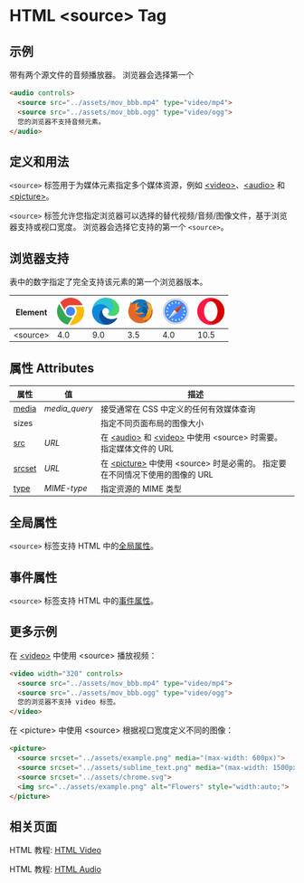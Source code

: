 HTML \<source> Tag
===

## 示例

带有两个源文件的音频播放器。 浏览器会选择第一个

```html idoc:preview:iframe
<audio controls>
  <source src="../assets/mov_bbb.mp4" type="video/mp4">
  <source src="../assets/mov_bbb.ogg" type="video/ogg">
  您的浏览器不支持音频元素。
</audio>
```

## 定义和用法

`<source>` 标签用于为媒体元素指定多个媒体资源，例如 [\<video>](./video.md)、[\<audio>](./audio.md) 和 [\<picture>](./picture.md)。

`<source>` 标签允许您指定浏览器可以选择的替代视频/音频/图像文件，基于浏览器支持或视口宽度。 浏览器会选择它支持的第一个 `<source>`。

## 浏览器支持

表中的数字指定了完全支持该元素的第一个浏览器版本。

| Element | ![chrome][1] | ![edge][2] | ![firefox][3] | ![safari][4] | ![opera][5] |
| ------- | --- | --- | --- | --- | --- |
| \<source> | 4.0 | 9.0 | 3.5 | 4.0 | 10.5 |

## 属性 Attributes

| 属性 | 值 | 描述 |
| ---- | ---- | ---- |
| [media](./source_media.md)   | *media\_query* | 接受通常在 CSS 中定义的任何有效媒体查询 |
| sizes                        |                | 指定不同页面布局的图像大小 |
| [src](./source_src.md)       | *URL*          | 在 [\<audio>](./audio.md) 和 [\<video>](./video.md) 中使用 \<source> 时需要。 指定媒体文件的 URL |
| [srcset](./source_srcset.md) | *URL*          | 在 [\<picture>](./picture.md) 中使用 \<source> 时是必需的。 指定要在不同情况下使用的图像的 URL |
| [type](./source_type.md)     | *MIME-type*    | 指定资源的 MIME 类型 |

## 全局属性

`<source>` 标签支持 HTML 中的[全局属性](../reference/standardattributes.md)。

## 事件属性

`<source>` 标签支持 HTML 中的[事件属性](../reference/eventattributes.md)。

## 更多示例

在 [\<video>](./video.md) 中使用 \<source> 播放视频：

```html idoc:preview:iframe
<video width="320" controls>
  <source src="../assets/mov_bbb.mp4" type="video/mp4">
  <source src="../assets/mov_bbb.ogg" type="video/ogg">
  您的浏览器不支持 video 标签。
</video>
```

在 \<picture> 中使用 \<source> 根据视口宽度定义不同的图像：

```html idoc:preview:iframe
<picture>
  <source srcset="../assets/example.png" media="(max-width: 600px)">
  <source srcset="../assets/sublime_text.png" media="(max-width: 1500px)">
  <source srcset="../assets/chrome.svg">
  <img src="../assets/example.png" alt="Flowers" style="width:auto;">
</picture>
```
<!--rehype:style=height: 290px;-->

## 相关页面

HTML 教程: [HTML Video](../tutorial/video.md)

HTML 教程: [HTML Audio](../tutorial/audio.md)


[1]: ../assets/chrome.svg
[2]: ../assets/edge.svg
[3]: ../assets/firefox.svg
[4]: ../assets/safari.svg
[5]: ../assets/opera.svg